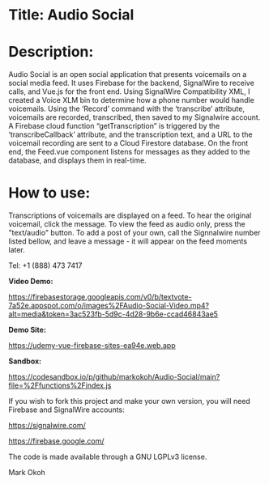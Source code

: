 <!-- @format -->

# Title: Audio Social

# Description:

Audio Social is an open social application that presents voicemails on a social media feed. It uses Firebase for the backend, SignalWire to receive calls, and Vue.js for the front end. Using SignalWire Compatibility XML, I created a Voice XLM bin to determine how a phone number would handle voicemails. Using the ‘Record’ command with the ‘transcribe’ attribute, voicemails are recorded, transcribed, then saved to my Signalwire account. A Firebase cloud function “getTranscription” is triggered by the ‘transcribeCallback’ attribute, and the transcription text, and a URL to the voicemail recording are sent to a Cloud Firestore database. On the front end, the Feed.vue component listens for messages as they added to the database, and displays them in real-time.

# How to use:

Transcriptions of voicemails are displayed on a feed. To hear the original voicemail, click the message. To view the feed as audio only, press the "text/audio" button. To add a post of your own, call the Signnalwire number listed bellow, and leave a message - it will appear on the feed moments later.

Tel: +1 (888) 473 7417

**Video Demo:**

https://firebasestorage.googleapis.com/v0/b/textvote-7a52e.appspot.com/o/images%2FAudio-Social-Video.mp4?alt=media&token=3ac523fb-5d9c-4d28-9b6e-ccad46843ae5

**Demo Site:**

https://udemy-vue-firebase-sites-ea94e.web.app

**Sandbox:**

https://codesandbox.io/p/github/markokoh/Audio-Social/main?file=%2Ffunctions%2Findex.js

If you wish to fork this project and make your own version, you will need Firebase and SignalWire accounts:

https://signalwire.com/

https://firebase.google.com/

The code is made available through a GNU LGPLv3 license.

Mark Okoh
